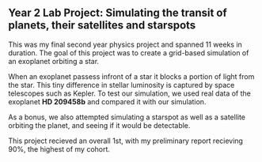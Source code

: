 ## Year 2 Lab Project: Simulating the transit of planets, their satellites and starspots

This was my final second year physics project and spanned 11 weeks in duration. The goal of this project was to create a grid-based simulation of an
exoplanet orbiting a star. 

When an exoplanet passess infront of a star it blocks a portion of light from the star. This tiny difference in stellar luminosity is captured by space 
telescopes such as Kepler. To test our simulation, we used real data of the exoplanet **HD 209458b** and compared it with our simulation.

As a bonus, we also attempted simulating a starspot as well as a satellite orbiting the planet, and seeing if it would be detectable.

This project recieved an overall 1st, with my preliminary report recieving 90%, the highest of my cohort. 
